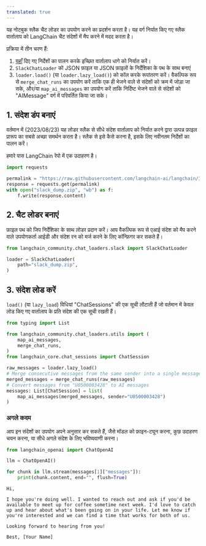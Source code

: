 ```yaml
---
translated: true
---
```


यह नोटबुक स्लैक चैट लोडर का उपयोग करने का प्रदर्शन करता है। यह वर्ग निर्यात किए गए स्लैक वार्तालाप को LangChain चैट संदेशों में मैप करने में मदद करता है।

प्रक्रिया में तीन चरण हैं:
1. [यहाँ](https://slack.com/help/articles/1500001548241-Request-to-export-all-conversations) दिए गए निर्देशों का पालन करके इच्छित वार्तालाप धागे को निर्यात करें।
2. `SlackChatLoader` को JSON फ़ाइल या JSON फ़ाइलों के निर्देशिका के पथ के साथ बनाएं
3. `loader.load()` (या `loader.lazy_load()`) को कॉल करके रूपांतरण करें। वैकल्पिक रूप से `merge_chat_runs` का उपयोग करें ताकि एक ही भेजने वाले से संदेशों को क्रम में जोड़ा जा सके, और/या `map_ai_messages` का उपयोग करें ताकि निर्दिष्ट भेजने वाले से संदेशों को "AIMessage" वर्ग में परिवर्तित किया जा सके।

## 1. संदेश डंप बनाएं

वर्तमान में (2023/08/23) यह लोडर स्लैक से सीधे संदेश वार्तालाप को निर्यात करने द्वारा उत्पन्न फ़ाइल प्रारूप का सबसे अच्छा समर्थन करता है। स्लैक से इसे कैसे करना है, इसके लिए नवीनतम निर्देशों का पालन करें।

हमारे पास LangChain रेपो में एक उदाहरण है।

```python
import requests

permalink = "https://raw.githubusercontent.com/langchain-ai/langchain/342087bdfa3ac31d622385d0f2d09cf5e06c8db3/libs/langchain/tests/integration_tests/examples/slack_export.zip"
response = requests.get(permalink)
with open("slack_dump.zip", "wb") as f:
    f.write(response.content)
```

## 2. चैट लोडर बनाएं

फ़ाइल पथ को जिप निर्देशिका के साथ लोडर प्रदान करें। आप वैकल्पिक रूप से एआई संदेश को मैप करने वाले उपयोगकर्ता आईडी और संदेश रन को मर्ज करने के लिए कॉन्फ़िगर कर सकते हैं।

```python
from langchain_community.chat_loaders.slack import SlackChatLoader
```

```python
loader = SlackChatLoader(
    path="slack_dump.zip",
)
```

## 3. संदेश लोड करें

`load()` (या `lazy_load`) विधियां "ChatSessions" की एक सूची लौटाती हैं जो वर्तमान में केवल लोड किए गए वार्तालाप के प्रति संदेश की एक सूची रखती हैं।

```python
from typing import List

from langchain_community.chat_loaders.utils import (
    map_ai_messages,
    merge_chat_runs,
)
from langchain_core.chat_sessions import ChatSession

raw_messages = loader.lazy_load()
# Merge consecutive messages from the same sender into a single message
merged_messages = merge_chat_runs(raw_messages)
# Convert messages from "U0500003428" to AI messages
messages: List[ChatSession] = list(
    map_ai_messages(merged_messages, sender="U0500003428")
)
```

### अगले कदम

आप इन संदेशों का उपयोग अपने अनुसार कर सकते हैं, जैसे मॉडल को फ़ाइन-ट्यून करना, कुछ उदाहरण चयन करना, या सीधे अगले संदेश के लिए भविष्यवाणी करना।

```python
from langchain_openai import ChatOpenAI

llm = ChatOpenAI()

for chunk in llm.stream(messages[1]["messages"]):
    print(chunk.content, end="", flush=True)
```

```output
Hi,

I hope you're doing well. I wanted to reach out and ask if you'd be available to meet up for coffee sometime next week. I'd love to catch up and hear about what's been going on in your life. Let me know if you're interested and we can find a time that works for both of us.

Looking forward to hearing from you!

Best, [Your Name]
```
